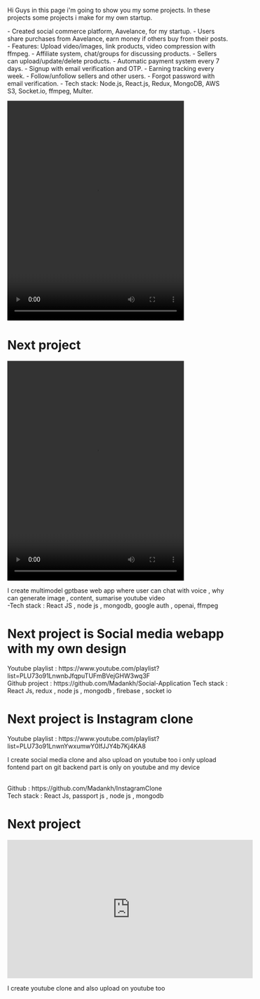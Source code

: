 Hi Guys in this page i'm going to show you my some projects. In these projects some projects i make for my own startup.
<div>
  <p>- Created social commerce platform, Aavelance, for my startup.
- Users share purchases from Aavelance, earn money if others buy from their posts.
- Features: Upload video/images, link products, video compression with ffmpeg.
- Affiliate system, chat/groups for discussing products.
- Sellers can upload/update/delete products.
- Automatic payment system every 7 days.
- Signup with email verification and OTP.
- Earning tracking every week.
- Follow/unfollow sellers and other users.
- Forgot password with email verification.
- Tech stack: Node.js, React.js, Redux, MongoDB, AWS S3, Socket.io, ffmpeg, Multer.</p>
  <video width="80%" height="500px" controls>
   <source src="https://firebasestorage.googleapis.com/v0/b/mecoo-712c0.appspot.com/o/Timeline%201.mov?alt=media&token=99db6cd6-3988-4ee3-b0eb-64fc668df665">
    Your browser does not support the video tag.
  </video>

  <h1>Next project</h1>
  <video width="80%" height="500px" controls>
   <source src="https://firebasestorage.googleapis.com/v0/b/mecoo-712c0.appspot.com/o/Timeline%201.mp4?alt=media&token=149677ff-f126-42ca-bd2c-f46b18ce8958" 
     type="video/mp4">
    Your browser does not support the video tag.
  </video>
  <p>I create multimodel gptbase web app where user can chat with voice , why can generate image , content, sumarise youtube video <br/>
  -Tech stack : React JS , node js , mongodb, google auth , openai, ffmpeg</p>

  <h1>Next project is Social media webapp with my own design</h1>
  Youtube playlist : https://www.youtube.com/playlist?list=PLU73o91LnwnbJfqpuTUFmBVejGHW3wq3F
  <br/>
  Github project : https://github.com/Madankh/Social-Application
  Tech stack : React Js, redux , node js , mongodb , firebase , socket io
  

  <h1>Next project is Instagram clone </h1>
  Youtube playlist : https://www.youtube.com/playlist?list=PLU73o91LnwnYwxumwY0IfJJY4b7Kj4KA8
  <p>I create social media clone and also upload on youtube too i only upload fontend part on git backend part is only on youtube and my device</p>
  <br/>
  Github : https://github.com/Madankh/InstagramClone
  <br/>
  Tech stack : React Js, passport js , node js , mongodb 

  <h1>Next project</h1>
  <iframe width="560" height="315" src="https://www.youtube.com/embed/wAbjI4aX0pc" title="YouTube video player" frameborder="0" allow="accelerometer; autoplay; clipboard-write; encrypted-media; 
  gyroscope; picture-in-picture; web-share" allowfullscreen></iframe>
  <p>I create youtube clone and also upload on youtube too</p>
</div>



